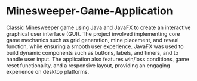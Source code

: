 # Minesweeper-Game-Application
Classic Minesweeper game using Java and JavaFX to create an interactive graphical user interface (GUI). The project involved implementing core game mechanics such as grid generation, mine placement, and reveal function, while ensuring a smooth user experience. JavaFX was used to build dynamic components such as buttons, labels, and timers, and to handle user input. The application also features win/loss conditions, game reset functionality, and a responsive layout, providing an engaging experience on desktop platforms.
